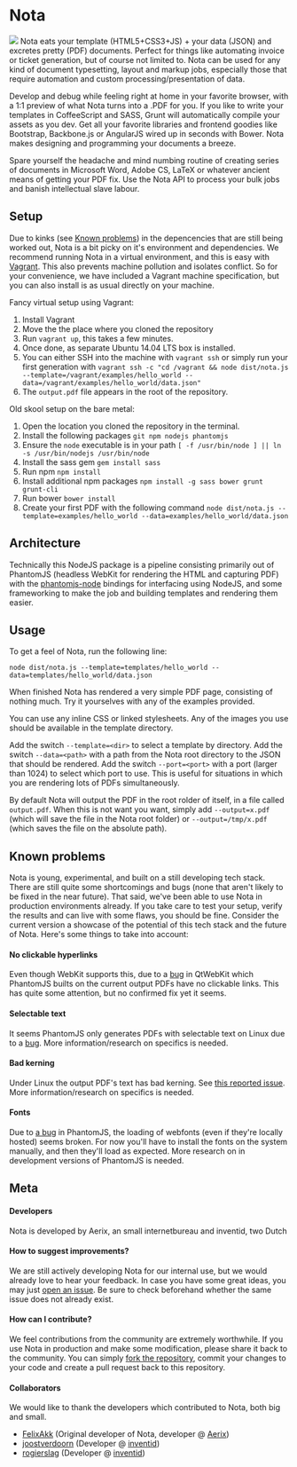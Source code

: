 # Nota
<img src="https://dl.dropboxusercontent.com/u/5121848/Nota_demo.png">
Nota eats your template (HTML5+CSS3+JS) + your data (JSON) and excretes pretty (PDF) documents.
Perfect for things like automating invoice or ticket generation, but of course not limited to. Nota can be used for any kind of document typesetting, layout and markup jobs, especially those that require automation and custom processing/presentation of data.

Develop and debug while feeling right at home in your favorite browser, with a 1:1 preview of what Nota turns into a .PDF for you. If you like to write your templates in CoffeeScript and SASS, Grunt will automatically compile your assets as you dev. Get all your favorite libraries and frontend goodies like Bootstrap, Backbone.js or AngularJS wired up in seconds with Bower. Nota makes designing and programming your documents a breeze.

Spare yourself the headache and mind numbing routine of creating series of documents in Microsoft Word, Adobe CS, LaTeX or whatever ancient means of getting your PDF fix. Use the Nota API to process your bulk jobs and banish intellectual slave labour.

## Setup
Due to kinks (see [Known problems](https://github.com/FelixAkk/nota/tree/refactor-felix#known-problems)) in the depencencies that are still being worked out, Nota is a bit picky on it's environment and dependencies. We recommend running Nota in a virtual environment, and this is easy with [Vagrant](http://www.vagrantup.com). This also prevents machine pollution and isolates conflict. So for your convenience, we have included a Vagrant machine specification, but you can also install is as usual directly on your machine.

Fancy virtual setup using Vagrant:

1. Install Vagrant
1. Move the the place where you cloned the repository
1. Run `vagrant up`, this takes a few minutes.
1. Once done, as separate Ubuntu 14.04 LTS box is installed.
1. You can either SSH into the machine with `vagrant ssh` or simply run your first generation with `vagrant ssh -c "cd /vagrant && node dist/nota.js --template=/vagrant/examples/hello_world --data=/vagrant/examples/hello_world/data.json"`
1. The `output.pdf` file appears in the root of the repository.

Old skool setup on the bare metal:

1. Open the location you cloned the repository in the terminal.
1. Install the following packages `git npm nodejs phantomjs`
1. Ensure the `node` executable is in your path `[ -f /usr/bin/node ] || ln -s /usr/bin/nodejs /usr/bin/node`
1. Install the sass gem `gem install sass`
1. Run npm `npm install`
1. Install additional npm packages `npm install -g sass bower grunt grunt-cli`
1. Run bower `bower install`
1. Create your first PDF with the following command `node dist/nota.js --template=examples/hello_world --data=examples/hello_world/data.json`

## Architecture

Technically this NodeJS package is a pipeline consisting primarily out of PhantomJS (headless WebKit for rendering the HTML and capturing PDF) with the [phantomjs-node](https://github.com/sgentle/phantomjs-node) bindings for interfacing using NodeJS, and some frameworking to make the job and building templates and rendering them easier.

## Usage

To get a feel of Nota, run  the following line:
````
node dist/nota.js --template=templates/hello_world --data=templates/hello_world/data.json
````

When finished Nota has rendered a very simple PDF page, consisting of nothing much.
Try it yourselves with any of the examples provided.

You can use any inline CSS or linked stylesheets.
Any of the images you use should be available in the template directory.

Add the switch `--template=<dir>` to select a template by directory.
Add the switch `--data=<path>` with a path from the Nota root directory to the JSON that should be rendered.
Add the switch `--port=<port>` with a port (larger than 1024) to select which port to use. This is useful for situations in which you are rendering lots of PDFs simultaneously.

By default Nota will output the PDF in the root rolder of itself, in a file called `output.pdf`.
When this is not want you want, simply add `--output=x.pdf` (which will save the file in the Nota root folder) or `--output=/tmp/x.pdf` (which saves the file on the absolute path).


## Known problems

Nota is young, experimental, and built on a still developing tech stack. There are still quite some shortcomings and bugs (none that aren't likely to be fixed in the near future). That said, we've been able to use Nota in production environments already. If you take care to test your setup, verify the results and can live with some flaws, you should be fine. Consider the current version a showcase of the potential of this tech stack and the future of Nota. Here's some things to take into account:

#### No clickable hyperlinks
Even though WebKit supports this, due to a [bug](https://github.com/ariya/phantomjs/issues/10196) in QtWebKit which PhantomJS builts on the current output PDFs have no clickable links. This has quite some attention, but no confirmed fix yet it seems.

#### Selectable text
It seems PhantomJS only generates PDFs with selectable text on Linux due to a [bug](https://github.com/ariya/phantomjs/issues/10373). More information/research on specifics is needed.

#### Bad kerning
Under Linux the output PDF's text has bad kerning. See [this reported issue](https://github.com/ariya/phantomjs/issues/12016). More information/research on specifics is needed.

#### Fonts
Due to [a bug](http://arunoda.me/blog/phantomjs-webfonts-build.html) in PhantomJS, the loading of webfonts (even if they're locally hosted) seems broken. For now you'll have to install the fonts on the system manually, and then they'll load as expected. More research on in development versions of PhantomJS is needed.


## Meta

#### Developers
Nota is developed by Aerix, an small internetbureau  and inventid, two Dutch 

#### How to suggest improvements?
We are still actively developing Nota for our internal use, but we would already love to hear your feedback.
In case you have some great ideas, you may just [open an issue](https://github.com/inventid/nota/issues/new).
Be sure to check beforehand whether the same issue does not already exist.

#### How can I contribute?
We feel contributions from the community are extremely worthwhile.
If you use Nota in production and make some modification, please share it back to the community.
You can simply [fork the repository](https://github.com/inventid/nota/fork), commit your changes to your code and create a pull request back to this repository.

#### Collaborators
We would like to thank the developers which contributed to Nota, both big and small.

- [FelixAkk](https://github.com/FelixAkk) (Original developer of Nota, developer @ [Aerix](https://www.aerix.nl))
- [joostverdoorn](https://github.com/joostverdoorn) (Developer @ [inventid](https://www.inventid.nl))
- [rogierslag](https://github.com/rogierslag) (Developer @ [inventid](https://www.inventid.nl))

